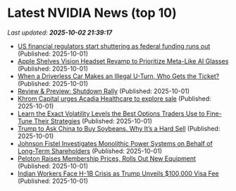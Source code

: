 # Latest NVIDIA News (top 10)
_Last updated: **2025-10-02 21:39:17**_

- [US financial regulators start shuttering as federal funding runs out](https://biztoc.com/x/94333372fa706564) (Published: 2025-10-01)
- [Apple Shelves Vision Headset Revamp to Prioritize Meta-Like AI Glasses](https://biztoc.com/x/63da37611e6386ec) (Published: 2025-10-01)
- [When a Driverless Car Makes an Illegal U-Turn, Who Gets the Ticket?](https://biztoc.com/x/2bdf420222842d48) (Published: 2025-10-01)
- [Review & Preview: Shutdown Rally](https://biztoc.com/x/0435ab8c7a09a7b4) (Published: 2025-10-01)
- [Khrom Capital urges Acadia Healthcare to explore sale](https://biztoc.com/x/cd95b9852bd405a5) (Published: 2025-10-01)
- [Learn the Exact Volatility Levels the Best Options Traders Use to Fine-Tune Their Strategies](https://biztoc.com/x/124d7b2761cb57af) (Published: 2025-10-01)
- [Trump to Ask China to Buy Soybeans. Why It’s a Hard Sell](https://biztoc.com/x/2d28d6e052d4dd45) (Published: 2025-10-01)
- [Johnson Fistel Investigates Monolithic Power Systems on Behalf of Long-Term Shareholders](https://www.globenewswire.com/news-release/2025/10/01/3160022/0/en/Johnson-Fistel-Investigates-Monolithic-Power-Systems-on-Behalf-of-Long-Term-Shareholders.html) (Published: 2025-10-01)
- [Peloton Raises Membership Prices, Rolls Out New Equipment](https://biztoc.com/x/dd3fd5c1b34e2b42) (Published: 2025-10-01)
- [Indian Workers Face H-1B Crisis as Trump Unveils $100,000 Visa Fee](https://biztoc.com/x/8b7830e7f82e0769) (Published: 2025-10-01)
